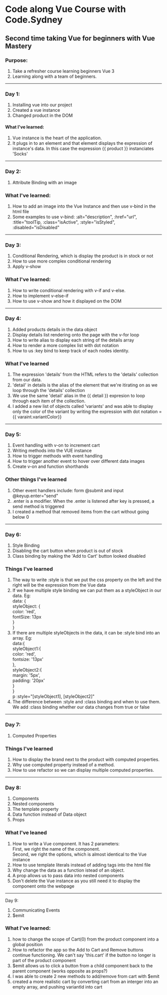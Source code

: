 # Code along Vue Course with Code.Sydney

## Second time taking Vue for beginners with Vue Mastery

### Purpose:

1) Take a refresher course learning beginners Vue 3
2) Learning along with a team of beginners.

---

### Day 1:

1) Installing vue into our project
2) Created a vue instance
3) Changed product in the DOM
 
#### What I've learned:

 1) Vue instance is the heart of the application.
 2) It plugs in to an element and that element displays the expression of instance's data. In this case the expression {{ product }} instanciates 'Socks'

---

### Day 2:

1) Attribute Binding with an image

### What I've learned:

1) How to add an image into the Vue Instance and then use v-bind in the html file
2) Some examples to use v-bind: :alt="description", :href="url", :title="toolTip, :class="isActive", :style="isStyled", :disabled="isDisabled"

---

### Day 3:

1) Conditional Rendering, which is display the product is in stock or not
2) How to use more complex conditional rendering
3) Apply v-show

### What I've learned:

1) How to write conditional rendering with v-if and v-else.
2) How to implement v-else-if
3) How to use v-show and how it displayed on the DOM

---

### Day 4:

1) Added products details in the data object
2) Display details list rendering onto the page with the v-for loop
3) How to write alias to display each string of the details array
4) How to render a more complex list with dot notation
5) How to us :key bind to keep track of each nodes identity.

### What I've learned

1) The expression 'details' from the HTML refers to the 'details' collection from our data.
2) 'detail' in details is the alias of the element that we're itirating on as we loop through the 'details' collection
3) We use the same 'detail' alias in the {{ detail }} expresion to loop through each item of the collection.
4) I added a new list of objects called 'variants' and was able to display only the color of the variant by writing the expression with dot notation = {{ varaint.variantColor}}

---

### Day 5:

1) Event handling with v-on to increment cart
2) Writing methods into the VUE instance
3) How to trigger methods with event handling
4) How to trigger another event to hover over different data images
5) Create v-on and function shorthands

### Other things I've learned

1) Other event handlers include: form @submit and input @keyup.enter="send"
2) .enter is a modifier. When the .enter is listened after key is pressed, a send method is triggered
3) I created a method that removed items from the cart without going below 0

---

### Day 6:

1) Style Binding
2) Disabling the cart button when product is out of stock
3) Class binding by making the 'Add to Cart' button looked disabled

### Things I've learned

1) The way to write :style is that we put the css property on the left and the right will be the expression from the Vue data
2) If we have multiple style binding we can put them as a styleObject in our data. Eg: </br>
data: {</br>
    styleObject: {</br>
        color: 'red',</br>
        fontSize: 13px</br>
    }</br>
}
3) If there are multiple styleObjects in the data, it can be :style bind into an array. Eg:</br>
data:{</br>
    styleObject1:{</br>
        color: 'red',</br>
        fontsize: '13px'</br>
    },</br>
    styleObject2:{</br>
        margin: '5px',</br>
        padding: '20px'</br>
    }</br>
}</br>
p :style="[styleObject1], [styleObject2]"
4) The difference between :style and :class binding and when to use them. We add :class binding whether our data changes from true or false

---

### Day 7:

1) Computed Properties

### Things I've learned

1) How to display the brand next to the product with computed properties.
2) Why use computed property instead of a method.
3) How to use refactor so we can display multiple computed properties.

---

### Day 8:

1) Components
2) Nested components
3) The template property
4) Data function instead of Data object
5) Props

### What I've leaned

1) How to write a Vue component. It has 2 parameters:</br>
First, we right the name of the component.</br>
Second, we right the options, which is almost identical to the Vue instance
2) How to use template literals instead of adding tags into the html file
3) Why change the data as a function istead of an object. 
4) A prop allows us to pass data into nested components
5) Don't delete the Vue instance as you still need it to display the component onto the webpage

---

Day 9:

1) Communicating Events
2) $emit

### What I've learned:

1) how to change the scope of Cart(0) from the product component into a global position
2) How to refactor the app so the Add to Cart and Remove buttons continue functioning. We can't say 'this.cart' if the button no longer is part of the product component
3) $emit allows us to click a button from a child component back to the parent component (works opposite as props?)
4) I was able to create 2 new methods to add/remove from cart with $emit
5) created a more realistic cart by converting cart from an interger into an empty array, and pushing variantId into cart 
